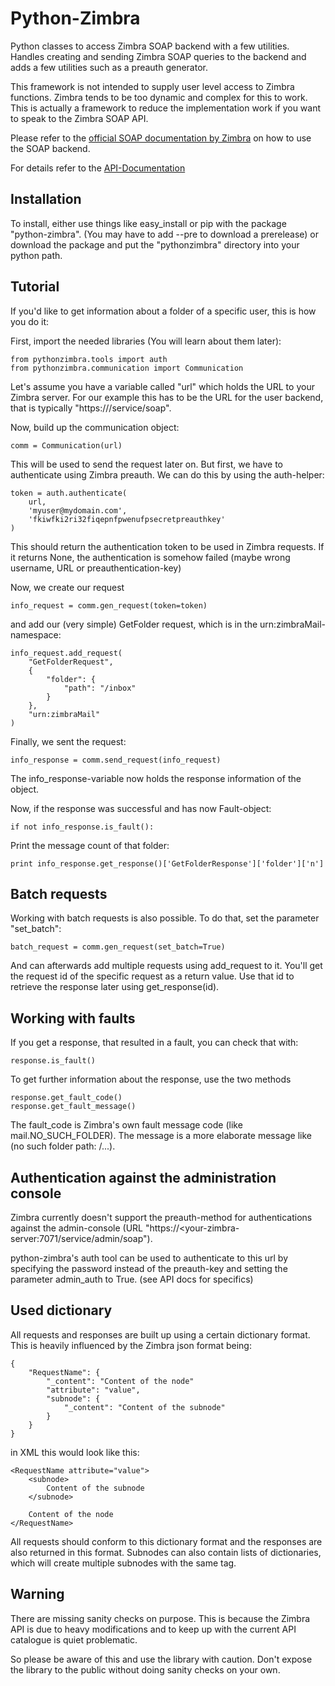 Python-Zimbra
=============

Python classes to access Zimbra SOAP backend with a few utilities. Handles
creating and sending Zimbra SOAP queries to the backend and adds a few
utilities such as a preauth generator.

This framework is not intended to supply user level access to Zimbra
functions. Zimbra tends to be too dynamic and complex for this to work. This
is actually a framework to reduce the implementation work if you want to
speak to the Zimbra SOAP API.

Please refer to the [official SOAP documentation by Zimbra](http://wiki.zimbra.com/wiki/SOAP_API_Reference_Material_Beginning_with_ZCS_8.0)
on how to use the SOAP backend.

For details refer to the [API-Documentation](http://zimbra-community.github.io/python-zimbra/docs/)

Installation
------------

To install, either use things like easy_install or pip with the package
"python-zimbra". (You may have to add --pre to download a prerelease) or
download the package and put the "pythonzimbra" directory into your python
path.

Tutorial
--------

If you'd like to get information about a folder of a specific user, 
this is how you do it:

First, import the needed libraries (You will learn about them later):

    from pythonzimbra.tools import auth
    from pythonzimbra.communication import Communication

Let's assume you have a variable called "url" which holds the URL to your
Zimbra server. For our example this has to be the URL for the user backend, 
that is typically "https://<yourzimbraserver>/service/soap".

Now, build up the communication object:

    comm = Communication(url)

This will be used to send the request later on. But first,
we have to authenticate using Zimbra preauth. We can do this by using the
auth-helper:

    token = auth.authenticate(
        url,
        'myuser@mydomain.com',
        'fkiwfki2ri32fiqepnfpwenufpsecretpreauthkey'
    )

This should return the authentication token to be used in Zimbra requests. If
 it returns None, the authentication is somehow failed (maybe wrong username,
  URL or preauthentication-key)

Now, we create our request

    info_request = comm.gen_request(token=token)

and add our (very simple) GetFolder request,
which is in the urn:zimbraMail-namespace:

    info_request.add_request(
        "GetFolderRequest",
        {
            "folder": {
                "path": "/inbox"
            }
        },
        "urn:zimbraMail"
    )

Finally, we sent the request:

    info_response = comm.send_request(info_request)

The info_response-variable now holds the response information of the object.

Now, if the response was successful and has now Fault-object:

    if not info_response.is_fault():

Print the message count of that folder:

    print info_response.get_response()['GetFolderResponse']['folder']['n']

Batch requests
--------------

Working with batch requests is also possible. To do that, set the
parameter "set_batch":

    batch_request = comm.gen_request(set_batch=True)

And can afterwards add multiple requests using add_request to it. You'll get 
the request id of the specific request as a return value. Use that id to 
retrieve the response later using get_response(id).

Working with faults
-------------------

If you get a response, that resulted in a fault, you can check that with:

    response.is_fault()
    
To get further information about the response, use the two methods

    response.get_fault_code()
    response.get_fault_message()
    
The fault_code is Zimbra's own fault message code (like mail.NO_SUCH_FOLDER).
 The message is a more elaborate message like (no such folder path: /...).

Authentication against the administration console
-------------------------------------------------

Zimbra currently doesn't support the preauth-method for authentications against
the admin-console (URL "https://<your-zimbra-server:7071/service/admin/soap").

python-zimbra's auth tool can be used to authenticate to this url by specifying
the password instead of the preauth-key and setting the parameter admin_auth to
True. (see API docs for specifics)

Used dictionary
---------------

All requests and responses are built up using a certain dictionary format.
This is heavily influenced by the Zimbra json format being:

    {
        "RequestName": {
            "_content": "Content of the node"
            "attribute": "value",
            "subnode": {
                "_content": "Content of the subnode"
            }
        }
    }

in XML this would look like this:

    <RequestName attribute="value">
        <subnode>
            Content of the subnode
        </subnode>

        Content of the node
    </RequestName>

All requests should conform to this dictionary format and the responses are
also returned in this format. Subnodes can also contain lists of
dictionaries, which will create multiple subnodes with the same tag.

Warning
-------

There are missing sanity checks on purpose. This is because the Zimbra API is
 due to heavy modifications and to keep up with the current API catalogue is
 quiet problematic.

So please be aware of this and use the library with caution. Don't expose the
 library to the public without doing sanity checks on your own.
